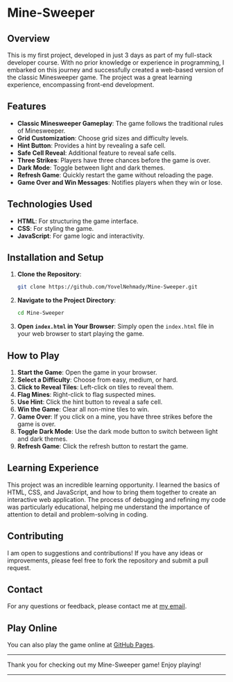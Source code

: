 # Mine-Sweeper

## Overview

This is my first project, developed in just 3 days as part of my full-stack developer course. With no prior knowledge or experience in programming, I embarked on this journey and successfully created a web-based version of the classic Minesweeper game. The project was a great learning experience, encompassing front-end development.

## Features

- **Classic Minesweeper Gameplay**: The game follows the traditional rules of Minesweeper.
- **Grid Customization**: Choose grid sizes and difficulty levels.
- **Hint Button**: Provides a hint by revealing a safe cell.
- **Safe Cell Reveal**: Additional feature to reveal safe cells.
- **Three Strikes**: Players have three chances before the game is over.
- **Dark Mode**: Toggle between light and dark themes.
- **Refresh Game**: Quickly restart the game without reloading the page.
- **Game Over and Win Messages**: Notifies players when they win or lose.

## Technologies Used

- **HTML**: For structuring the game interface.
- **CSS**: For styling the game.
- **JavaScript**: For game logic and interactivity.

## Installation and Setup

1. **Clone the Repository**:
    ```bash
    git clone https://github.com/YovelNehmady/Mine-Sweeper.git
    ```

2. **Navigate to the Project Directory**:
    ```bash
    cd Mine-Sweeper
    ```

3. **Open `index.html` in Your Browser**:
    Simply open the `index.html` file in your web browser to start playing the game.

## How to Play

1. **Start the Game**: Open the game in your browser.
2. **Select a Difficulty**: Choose from easy, medium, or hard.
3. **Click to Reveal Tiles**: Left-click on tiles to reveal them.
4. **Flag Mines**: Right-click to flag suspected mines.
5. **Use Hint**: Click the hint button to reveal a safe cell.
6. **Win the Game**: Clear all non-mine tiles to win.
7. **Game Over**: If you click on a mine, you have three strikes before the game is over.
8. **Toggle Dark Mode**: Use the dark mode button to switch between light and dark themes.
9. **Refresh Game**: Click the refresh button to restart the game.

## Learning Experience

This project was an incredible learning opportunity. I learned the basics of HTML, CSS, and JavaScript, and how to bring them together to create an interactive web application. The process of debugging and refining my code was particularly educational, helping me understand the importance of attention to detail and problem-solving in coding.


## Contributing

I am open to suggestions and contributions! If you have any ideas or improvements, please feel free to fork the repository and submit a pull request.


## Contact

For any questions or feedback, please contact me at [my email](yovelnehmady1998@gmail.com).

## Play Online

You can also play the game online at [GitHub Pages](https://yovelnehmady.github.io/Mine-Sweeper/).

---

Thank you for checking out my Mine-Sweeper game! Enjoy playing!

---

